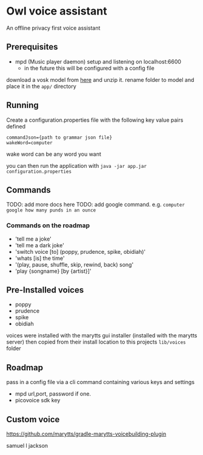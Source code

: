# Owl voice assistant
An offline privacy first voice assistant

## Prerequisites

- mpd (Music player daemon) setup and listening on localhost:6600
  - in the future this will be configured with a config file

download a vosk model from [here](https://alphacephei.com/vosk/models) and unzip it. rename folder to model and place it in the `app/` directory



## Running
Create a configuration.properties file with the following key value pairs defined
```properties
commandJson={path to grammar json file}
wakeWord=computer
```
wake word can be any word you want

you can then run the application with
`java -jar app.jar configuration.properties`

## Commands

TODO: add more docs here
TODO: add google command. e.g. `computer google how many punds in an ounce`

### Commands on the roadmap
- 'tell me a joke'
- 'tell me a dark joke'
- 'switch voice [to] (poppy, prudence, spike, obidiah)'
- 'whats [is] the time'
- '(play, pause, shuffle, skip, rewind, back) song'
- 'play {songname} [by {artist}]'

## Pre-Installed voices
- poppy
- prudence
- spike
- obidiah

voices were installed with the marytts gui installer (installed with the marytts server)
then copied from their install location to this projects `lib/voices` folder


## Roadmap

pass in a config file via a cli command containing various keys and settings
- mpd url,port, password if one.
- picovoice sdk key

## Custom voice

https://github.com/marytts/gradle-marytts-voicebuilding-plugin

samuel l jackson
